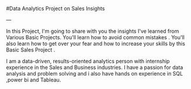 #Data Analytics Project on Sales Insights

—

In this Project, I'm going to share with you the insights I've learned from Various Basic Projects. You'll learn how to avoid common mistakes . You'll also learn how to get over your fear  and how to increase your skills by this Basic Sales Project .

I am a data-driven, results-oriented analytics person with  internship experience in the Sales and  Business industries. I have a passion for data analysis and problem solving and i also have hands on experience in SQL ,power bi and Tableau.
